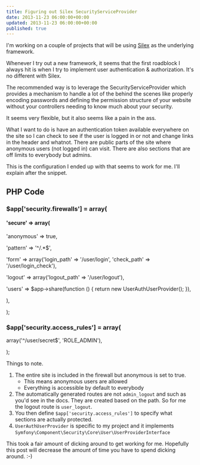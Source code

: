 ```yaml
---
title: Figuring out Silex SecurityServiceProvider
date: 2013-11-23 06:00:00+00:00
updated: 2013-11-23 06:00:00+00:00
published: true
---
```


I'm working on a couple of projects that will be using [Silex](http://silex.sensiolabs.org/) as the underlying framework.

Whenever I try out a new framework, it seems that the first roadblock I always hit is when I try to implement user authentication & authorization. It's no different with Silex.

The recommended way is to leverage the SecurityServiceProvider which provides a mechanism to handle a lot of the behind the scenes like properly encoding passwords and defining the permission structure of your website without your controllers needing to know much about your security.

It seems very flexible, but it also seems like a pain in the ass.

What I want to do is have an authentication token available everywhere on the site so I can check to see if the user is logged in or not and change links in the header and whatnot. There are public parts of the site where anonymous users (not logged in) can visit. There are also sections that are off limits to everybody but admins.

This is the configuration I ended up with that seems to work for me. I'll explain after the snippet.

## PHP Code

### $app['security.firewalls'] = array(

#### 'secure' => array(

'anonymous' => true,

'pattern' => '^/.*$',

'form' => array('login_path' => '/user/login', 'check_path' => '/user/login_check'),

'logout' => array('logout_path' => '/user/logout'),

'users' => $app->share(function () { return new UserAuthUserProvider(); }),

),

);

### $app['security.access_rules'] = array(

array('^/user/secret$', 'ROLE_ADMIN'),

);

Things to note.

1. The entire site is included in the firewall but anonymous is set to true.
    * This means anonymous users are allowed
    * Everything is accessible by default to everybody
2. The automatically generated routes are not `admin_logout` and such as you'd see in the docs. They are created based on the path. So for me the logout route is `user_logout`.
3. You then define `$app['security.access_rules']` to specify what sections are actually protected.
4. `UserAuthUserProvider` is specific to my project and it implements `Symfony\Component\Security\Core\User\UserProviderInterface`

This took a fair amount of dicking around to get working for me. Hopefully this post will decrease the amount of time you have to spend dicking around. :-)

